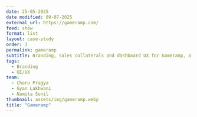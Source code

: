 ```yaml
---
date: 25-05-2025
date modified: 09-07-2025
external_url: https://gameramp.com/
feed: show
format: list
layout: case-study
order: 3
permalink: gameramp
subtitle: Branding, sales collaterals and dashboard UX for Gameramp, a growth platform for mobile game developers.
tags: 
  - Branding
  - UI/UX
team:
  - Charu Pragya
  - Gyan Lakhwani
  - Namita Sunil
thumbnail: assets/img/gameramp.webp
title: "Gameramp"
---
```

